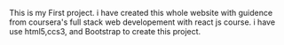 This is my First project.
i have created this whole website with guidence from coursera's full stack web developement with react js course.
i have use html5,ccs3, and Bootstrap to create this project.
